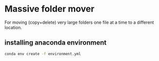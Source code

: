# Massive folder mover
For moving (copy+delete) very large folders one file at a time to a different location.

## installing anaconda environment

```bash
conda env create -f environment.yml
```

